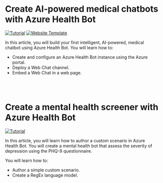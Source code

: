 # Create AI-powered medical chatbots with Azure Health Bot

<p>
  <a href="http://www.foteinisavvidou.codes/create-ai-powered-medical-chatbots-with-azure-health-bot/" target="_blank"><img src="https://img.shields.io/badge/Instructions-informational?style=for-the-badge" alt="Tutorial"></a>
  <a href="website-template" target="_blank"><img src="https://img.shields.io/badge/Website Template-critical?style=for-the-badge" alt="Website Template"></a>
</p>

In this article, you will build your first intelligent, AI-powered, medical chatbot using Azure Health Bot. You will learn how to:

* Create and configure an Azure Health Bot instance using the Azure portal.
* Deploy a Web Chat channel.
* Embed a Web Chat in a web page.

<br><br>

# Create a mental health screener with Azure Health Bot

<p>
  <a href="http://www.foteinisavvidou.codes/create-a-mental-health-screener-with-azure-health-bot/" target="_blank"><img src="https://img.shields.io/badge/Instructions-informational?style=for-the-badge" alt="Tutorial"></a>
</p>

In this article, you will learn how to author a custom scenario in Azure Health Bot. You will create a mental health bot that assess the severity of depression using the PHQ-9 questionnaire.</p>
You will learn how to:
* Author a simple custom scenario.
* Create a RegEx language model.
